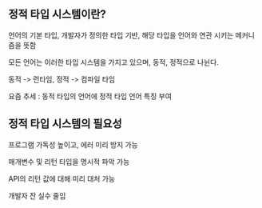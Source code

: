 ## 정적 타입 시스템이란?

언어의 기본 타입, 개발자가 정의한 타입 기반, 해당 타입을 언어와 연관 시키는 메커니즘을 뜻함

모든 언어는 이러한 타입 시스템을 가지고 있으며, 동적, 정적으로 나뉜다.

동적 -> 런타임, 정적 -> 컴파일 타임

요즘 추세 : 동적 타입의 언어에 정적 타입 언어 특징 부여

## 정적 타입 시스템의 필요성

프로그램 가독성 높이고, 에러 미리 방지 가능

매개변수 및 리턴 타입을 명시적 파악 가능

API의 리턴 값에 대해 미리 대처 가능

개발자 잔 실수 줄임
